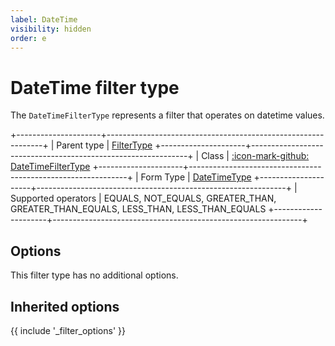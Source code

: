 ```yaml
---
label: DateTime
visibility: hidden
order: e
---
```


# DateTime filter type

The `DateTimeFilterType` represents a filter that operates on datetime values.

+---------------------+--------------------------------------------------------------+
| Parent type         | [FilterType](../../filter)
+---------------------+--------------------------------------------------------------+
| Class               | [:icon-mark-github: DateTimeFilterType](https://github.com/Kreyu/data-table-bundle/blob/main/src/Filter/Type/DateTimeFilterType.php)
+---------------------+--------------------------------------------------------------+
| Form Type           | [DateTimeType](https://symfony.com/doc/current/reference/forms/types/datetime.html)
+---------------------+--------------------------------------------------------------+
| Supported operators | EQUALS, NOT_EQUALS, GREATER_THAN, GREATER_THAN_EQUALS, LESS_THAN, LESS_THAN_EQUALS
+---------------------+--------------------------------------------------------------+

## Options

This filter type has no additional options.

## Inherited options

{{ include '_filter_options' }}
